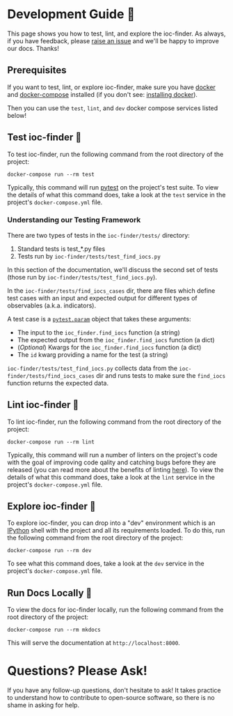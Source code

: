 # Development Guide 🐳

This page shows you how to test, lint, and explore the ioc-finder.
As always, if you have feedback, please [raise an issue](https://github.com/fhightower/ioc-finder/issues/new) and we'll be happy
to improve our docs. Thanks!

## Prerequisites

If you want to test, lint, or explore ioc-finder, make sure you have [docker][docker] and [docker-compose][docker-compose] installed (if you don't see: [installing docker][docker-install]).

Then you can use the `test`, `lint`, and `dev` docker compose services listed below!

## Test ioc-finder 🧪

To test ioc-finder, run the following command from the root directory of the project:

```shell
docker-compose run --rm test
```

Typically, this command will run [pytest][pytest-link] on the project's test suite. To view the details of what this command does, take a look at the `test` service in the project's `docker-compose.yml` file.

### Understanding our Testing Framework

There are two types of tests in the `ioc-finder/tests/` directory:

1. Standard tests is test_*.py files
2. Tests run by `ioc-finder/tests/test_find_iocs.py`

In this section of the documentation, we'll discuss the second set of tests (those run by `ioc-finder/tests/test_find_iocs.py`).

In the `ioc-finder/tests/find_iocs_cases` dir, there are files which define test cases with an input and expected output for different types of observables (a.k.a. indicators).

A test case is a [`pytest.param`](https://docs.pytest.org/en/stable/reference/reference.html?highlight=The%20id%20to%20attribute%20to%20this%20parameter%20set#pytest.param) object
that takes these arguments:

- The input to the `ioc_finder.find_iocs` function (a string)
- The expected output from the `ioc_finder.find_iocs` function (a dict)
- (*Optional*) Kwargs for the `ioc_finder.find_iocs` function (a dict)
- The `id` kwarg providing a name for the test (a string)

`ioc-finder/tests/test_find_iocs.py` collects data from the `ioc-finder/tests/find_iocs_cases` dir and runs tests to make sure the `find_iocs` function returns the expected data.

## Lint ioc-finder 🧹

To lint ioc-finder, run the following command from the root directory of the project:

```shell
docker-compose run --rm lint
```

Typically, this command will run a number of linters on the project's code with the goal of improving code qality and catching bugs before they are released (you can read more about the benefits of linting [here][linting-intro]). To view the details of what this command does, take a look at the `lint` service in the project's `docker-compose.yml` file.

## Explore ioc-finder 🔭

To explore ioc-finder, you can drop into a "dev" environment which is an [IPython][ipython] shell with the project and all its requirements loaded. To do this, run the following command from the root directory of the project:

```shell
docker-compose run --rm dev
```

To see what this command does, take a look at the `dev` service in the project's `docker-compose.yml` file.

## Run Docs Locally 📖

To view the docs for ioc-finder locally, run the following command from the root directory of the project:

```shell
docker-compose run --rm mkdocs
```

This will serve the documentation at `http://localhost:8000`.

# Questions? Please Ask!

If you have any follow-up questions, don't hesitate to ask! It takes practice to understand how to contribute to open-source software, so there is no shame in asking for help.

[pytest-link]: https://docs.pytest.org/en/stable/
[docker-compose]: https://docs.docker.com/compose/
[docker-install]: https://docs.docker.com/get-docker/
[docker]: https://www.docker.com/get-started
[linting-intro]: https://dbader.org/blog/python-code-linting
[ipython]: https://ipython.org/


